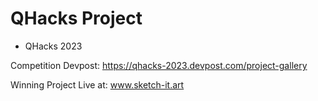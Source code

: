 # QHacks Project

- QHacks 2023

Competition Devpost:
https://qhacks-2023.devpost.com/project-gallery

Winning Project Live at:
www.sketch-it.art
